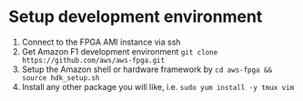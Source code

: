 # Setup development environment

1. Connect to the FPGA AMI instance via ssh
1. Get Amazon F1 development environment `git clone https://github.com/aws/aws-fpga.git`
1. Setup the Amazon shell or hardware framework by `cd aws-fpga && source hdk_setup.sh`
1. Install any other package you will like, i.e. `sudo yum install -y tmux vim`
